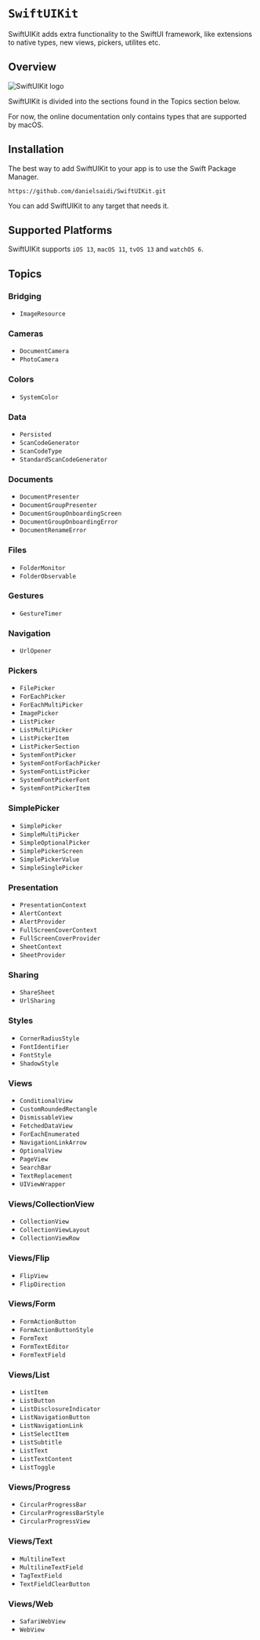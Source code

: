 # ``SwiftUIKit``

SwiftUIKit adds extra functionality to the SwiftUI framework, like extensions to native types, new views, pickers, utilites etc.



## Overview

![SwiftUIKit logo](Logo.png)

SwiftUIKit is divided into the sections found in the Topics section below.

For now, the online documentation only contains types that are supported by macOS.



## Installation

The best way to add SwiftUIKit to your app is to use the Swift Package Manager.

```
https://github.com/danielsaidi/SwiftUIKit.git
```

You can add SwiftUIKit to any target that needs it.



## Supported Platforms

SwiftUIKit supports `iOS 13`, `macOS 11`, `tvOS 13` and `watchOS 6`.




## Topics

### Bridging

- ``ImageResource``

### Cameras

- ``DocumentCamera``
- ``PhotoCamera``

### Colors

- ``SystemColor``

### Data

- ``Persisted``
- ``ScanCodeGenerator``
- ``ScanCodeType``
- ``StandardScanCodeGenerator``

### Documents

- ``DocumentPresenter``
- ``DocumentGroupPresenter``
- ``DocumentGroupOnboardingScreen``
- ``DocumentGroupOnboardingError``
- ``DocumentRenameError``

### Files

- ``FolderMonitor``
- ``FolderObservable``

### Gestures

- ``GestureTimer``

### Navigation

- ``UrlOpener``

### Pickers

- ``FilePicker``
- ``ForEachPicker``
- ``ForEachMultiPicker``
- ``ImagePicker``
- ``ListPicker``
- ``ListMultiPicker``
- ``ListPickerItem``
- ``ListPickerSection``
- ``SystemFontPicker``
- ``SystemFontForEachPicker``
- ``SystemFontListPicker``
- ``SystemFontPickerFont``
- ``SystemFontPickerItem``

### SimplePicker

- ``SimplePicker``
- ``SimpleMultiPicker``
- ``SimpleOptionalPicker``
- ``SimplePickerScreen``
- ``SimplePickerValue``
- ``SimpleSinglePicker``

### Presentation

- ``PresentationContext``
- ``AlertContext``
- ``AlertProvider``
- ``FullScreenCoverContext``
- ``FullScreenCoverProvider``
- ``SheetContext``
- ``SheetProvider``

### Sharing

- ``ShareSheet``
- ``UrlSharing``

### Styles

- ``CornerRadiusStyle``
- ``FontIdentifier``
- ``FontStyle``
- ``ShadowStyle``

### Views

- ``ConditionalView``
- ``CustomRoundedRectangle``
- ``DismissableView``
- ``FetchedDataView``
- ``ForEachEnumerated``
- ``NavigationLinkArrow``
- ``OptionalView``
- ``PageView``
- ``SearchBar``
- ``TextReplacement``
- ``UIViewWrapper``

### Views/CollectionView

- ``CollectionView``
- ``CollectionViewLayout``
- ``CollectionViewRow``

<!--### Views/DetailPanel-->
<!---->
<!--- ``DetailPanel``-->
<!--- ``DetailPanelButtonGroup``-->
<!--- ``DetailPanelContainer``-->
<!--- ``DetailPanelContext``-->
<!--- ``DetailPanelForm``-->
<!--- ``DetailPanelHeader``-->
<!--- ``DetailPanelPresenter``-->

### Views/Flip

- ``FlipView``
- ``FlipDirection``

### Views/Form

- ``FormActionButton``
- ``FormActionButtonStyle``
- ``FormText``
- ``FormTextEditor``
- ``FormTextField``

### Views/List

- ``ListItem``
- ``ListButton``
- ``ListDisclosureIndicator``
- ``ListNavigationButton``
- ``ListNavigationLink``
- ``ListSelectItem``
- ``ListSubtitle``
- ``ListText``
- ``ListTextContent``
- ``ListToggle``

### Views/Progress

- ``CircularProgressBar``
- ``CircularProgressBarStyle``
- ``CircularProgressView``

### Views/Text

- ``MultilineText``
- ``MultilineTextField``
- ``TagTextField``
- ``TextFieldClearButton``

### Views/Web

- ``SafariWebView``
- ``WebView``
